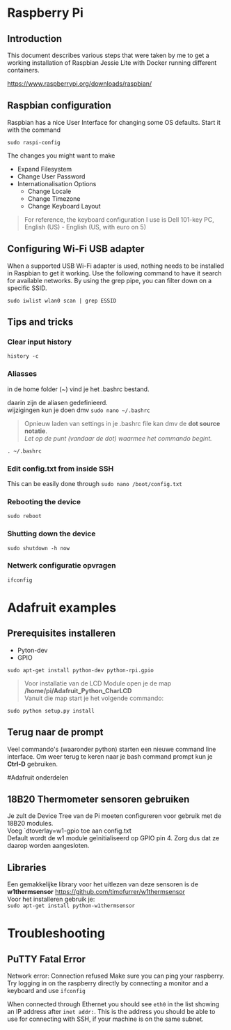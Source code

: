# Raspberry Pi

## Introduction

This document describes various steps that were taken by me to get a working installation of Raspbian Jessie Lite with Docker running different containers.

https://www.raspberrypi.org/downloads/raspbian/

## Raspbian configuration
Raspbian has a nice User Interface for changing some OS defaults.
Start it with the command

`sudo raspi-config`

The changes you might want to make

* Expand Filesystem
* Change User Password
* Internationalisation Options
    * Change Locale
    * Change Timezone
    * Change Keyboard Layout

> For reference, the keyboard configuration I use is 
Dell 101-key PC, English (US) - English (US, with euro on 5)

## Configuring Wi-Fi USB adapter
When a supported USB Wi-Fi adapter is used, nothing needs to be installed in Raspbian to get it working.
Use the following command to have it search for available networks.
By using the grep pipe, you can filter down on a specific SSID.

`sudo iwlist wlan0 scan | grep ESSID`

## Tips and tricks

### Clear input history
`history -c`

### Aliasses
in de home folder (~) vind je het .bashrc bestand.

daarin zijn de aliasen gedefinieerd.  
wijzigingen kun je doen dmv `sudo nano ~/.bashrc`

> Opnieuw laden van settings in je .bashrc file kan dmv de **dot source notatie**.  
_Let op de punt (vandaar de dot) waarmee het commando begint._

`. ~/.bashrc`

### Edit config.txt from inside SSH
This can be easily done through `sudo nano /boot/config.txt`

### Rebooting the device
`sudo reboot`

### Shutting down the device
`sudo shutdown -h now`

### Netwerk configuratie opvragen
`ifconfig`

# Adafruit examples

## Prerequisites installeren

* Pyton-dev
* GPIO

`sudo apt-get install python-dev python-rpi.gpio`

> Voor installatie van de LCD Module open je de map  
 **/home/pi/Adafruit_Python_CharLCD**  
 Vanuit die map start je het volgende commando:

`sudo python setup.py install` 

## Terug naar de prompt

Veel commando's (waaronder python) starten een nieuwe command line interface. Om weer terug te keren naar je bash command prompt kun je **Ctrl-D** gebruiken.

#Adafruit onderdelen

## 18B20 Thermometer sensoren gebruiken
Je zult de Device Tree van de Pi moeten configureren voor gebruik met de 18B20 modules.  
Voeg `dtoverlay=w1-gpio toe aan config.txt  
Default wordt de w1 module geïnitialiseerd op GPIO pin 4. Zorg dus dat ze daarop worden aangesloten. 

## Libraries
Een gemakkelijke library voor het uitlezen van deze sensoren is de **w1thermsensor**
https://github.com/timofurrer/w1thermsensor  
Voor het installeren gebruik je:  
`sudo apt-get install python-w1thermsensor`

# Troubleshooting

## PuTTY Fatal Error
Network error: Connection refused
Make sure you can ping your raspberry.
Try logging in on the raspberry directly by connecting a monitor and a keyboard and use 
`ifconfig`

When connected through Ethernet you should see `eth0` in the list showing an IP address after `inet addr:`.
This is the address you should be able to use for connecting with SSH, if your machine is on the same subnet.